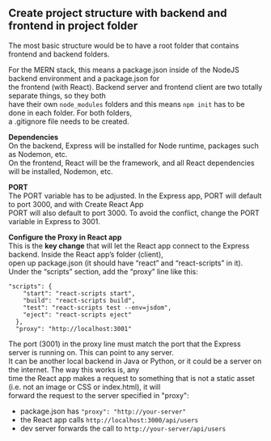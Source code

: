 ## Create project structure with backend and frontend in project folder

The most basic structure would be to have a root folder that contains frontend and backend folders.  

For the MERN stack, this means a package.json inside of the NodeJS backend environment and a package.json for  
the frontend (with React). Backend server and frontend client are two totally separate things, so they both  
have their own `node_modules` folders and this means `npm init` has to be done in each folder. For both folders,  
a .gitignore file needs to be created.

**Dependencies**  
On the backend, Express will be installed for Node runtime, packages such as Nodemon, etc.  
On the frontend, React will be the framework, and all React dependencies will be installed, Nodemon, etc.  

**PORT**  
The PORT variable has to be adjusted. In the Express app, PORT will default to port 3000, and with Create React App   
PORT will also default to port 3000. To avoid the conflict, change the PORT variable in Express to 3001.

**Configure the Proxy in React app**  
This is the **key change** that will let the React app connect to the Express backend. Inside the React app’s folder (client),  
open up package.json (it should have “react” and “react-scripts” in it). Under the “scripts” section, add the “proxy” line like this:  
```
"scripts": {
    "start": "react-scripts start",
    "build": "react-scripts build",
    "test": "react-scripts test --env=jsdom",
    "eject": "react-scripts eject"
  },
  "proxy": "http://localhost:3001"
```

The port (3001) in the proxy line must match the port that the Express server is running on. This can point to any server.  
It can be another local backend in Java or Python, or it could be a server on the internet. The way this works is, any  
time the React app makes a request to something that is not a static asset (i.e. not an image or CSS or index.html), it will  
forward the request to the server specified in "proxy":  
* package.json has `"proxy": "http://your-server"`
* the React app calls `http://localhost:3000/api/users`
* dev server forwards the call to `http://your-server/api/users`


